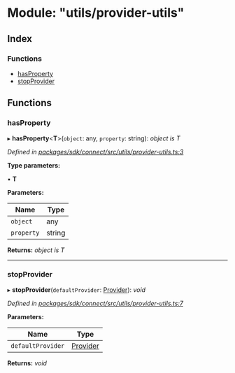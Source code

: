 # Module: "utils/provider-utils"

## Index

### Functions

* [hasProperty](_utils_provider_utils_.md#hasproperty)
* [stopProvider](_utils_provider_utils_.md#stopprovider)

## Functions

###  hasProperty

▸ **hasProperty**<**T**>(`object`: any, `property`: string): *object is T*

*Defined in [packages/sdk/connect/src/utils/provider-utils.ts:3](https://github.com/medhak1/celo-monorepo/blob/master/packages/sdk/connect/src/utils/provider-utils.ts#L3)*

**Type parameters:**

▪ **T**

**Parameters:**

Name | Type |
------ | ------ |
`object` | any |
`property` | string |

**Returns:** *object is T*

___

###  stopProvider

▸ **stopProvider**(`defaultProvider`: [Provider](../interfaces/_types_.provider.md)): *void*

*Defined in [packages/sdk/connect/src/utils/provider-utils.ts:7](https://github.com/medhak1/celo-monorepo/blob/master/packages/sdk/connect/src/utils/provider-utils.ts#L7)*

**Parameters:**

Name | Type |
------ | ------ |
`defaultProvider` | [Provider](../interfaces/_types_.provider.md) |

**Returns:** *void*
